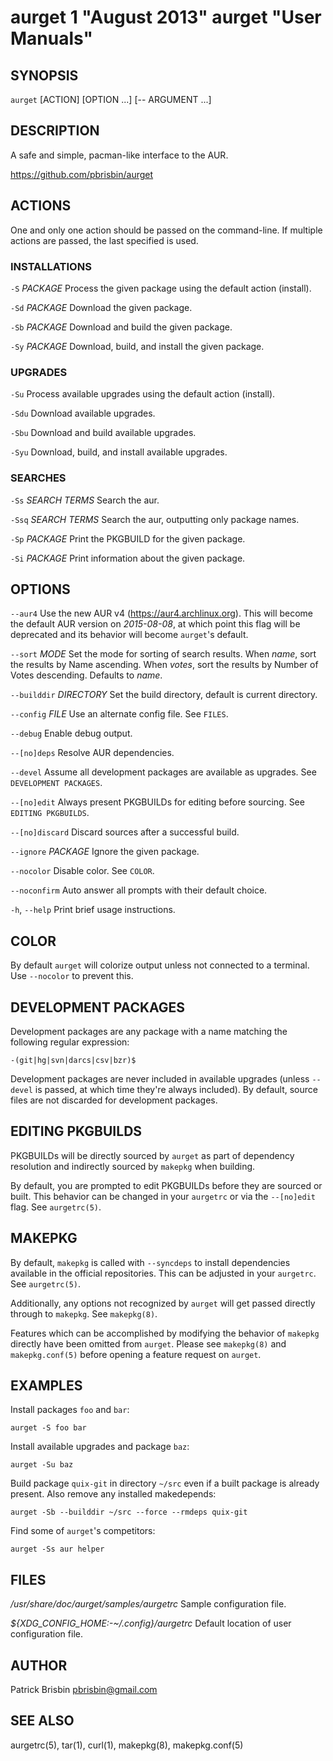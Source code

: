 # aurget 1 "August 2013" aurget "User Manuals"

## SYNOPSIS

`aurget` [ACTION] [OPTION ...] [-- ARGUMENT ...]

## DESCRIPTION

A safe and simple, pacman-like interface to the AUR.

https://github.com/pbrisbin/aurget

## ACTIONS

One and only one action should be passed on the command-line. If 
multiple actions are passed, the last specified is used.

### INSTALLATIONS

`-S` *PACKAGE*
  Process the given package using the default action (install).

`-Sd` *PACKAGE*
  Download the given package.

`-Sb` *PACKAGE*
  Download and build the given package.

`-Sy` *PACKAGE*
  Download, build, and install the given package.

### UPGRADES

`-Su`
  Process available upgrades using the default action (install).

`-Sdu`
  Download available upgrades.

`-Sbu`
  Download and build available upgrades.

`-Syu`
  Download, build, and install available upgrades.

### SEARCHES

`-Ss` *SEARCH TERMS*
  Search the aur.

`-Ssq` *SEARCH TERMS*
  Search the aur, outputting only package names.

`-Sp` *PACKAGE*
  Print the PKGBUILD for the given package.

`-Si` *PACKAGE*
  Print information about the given package.

## OPTIONS

`--aur4`
  Use the new AUR v4 (https://aur4.archlinux.org). This will become the default
  AUR version on *2015-08-08*, at which point this flag will be deprecated and
  its behavior will become `aurget`'s default.

`--sort` *MODE*
  Set the mode for sorting of search results. When *name*, sort the 
  results by Name ascending. When *votes*, sort the results by Number of 
  Votes descending. Defaults to *name*.

`--builddir` *DIRECTORY*
  Set the build directory, default is current directory.

`--config` *FILE*
  Use an alternate config file. See `FILES`.

`--debug`
  Enable debug output.

`--[no]deps`
  Resolve AUR dependencies.

`--devel`
  Assume all development packages are available as upgrades. See `DEVELOPMENT PACKAGES`.

`--[no]edit`
  Always present PKGBUILDs for editing before sourcing. See `EDITING PKGBUILDS`.

`--[no]discard`
  Discard sources after a successful build.

`--ignore` *PACKAGE*
  Ignore the given package.

`--nocolor`
  Disable color. See `COLOR`.

`--noconfirm`
  Auto answer all prompts with their default choice.

`-h`, `--help`
  Print brief usage instructions.

## COLOR

By default `aurget` will colorize output unless not connected to a 
terminal. Use `--nocolor` to prevent this.

## DEVELOPMENT PACKAGES

Development packages are any package with a name matching the following 
regular expression:

  `-(git|hg|svn|darcs|csv|bzr)$`

Development packages are never included in available upgrades (unless 
`--devel` is passed, at which time they're always included). By default, 
source files are not discarded for development packages.

## EDITING PKGBUILDS

PKGBUILDs will be directly sourced by `aurget` as part of dependency 
resolution and indirectly sourced by `makepkg` when building.

By default, you are prompted to edit PKGBUILDs before they are sourced 
or built. This behavior can be changed in your `aurgetrc` or via the 
`--[no]edit` flag. See `aurgetrc(5)`.

## MAKEPKG

By default, `makepkg` is called with `--syncdeps` to install 
dependencies available in the official repositories. This can be 
adjusted in your `aurgetrc`. See `aurgetrc(5)`.

Additionally, any options not recognized by `aurget` will get passed 
directly through to `makepkg`. See `makepkg(8)`.

Features which can be accomplished by modifying the behavior of 
`makepkg` directly have been omitted from `aurget`. Please see 
`makepkg(8)` and `makepkg.conf(5)` before opening a feature request on 
`aurget`.

## EXAMPLES

Install packages `foo` and `bar`:

  `aurget -S foo bar`

Install available upgrades and package `baz`:

  `aurget -Su baz`

Build package `quix-git` in directory `~/src` even if a built package is 
already present. Also remove any installed makedepends:

  `aurget -Sb --builddir ~/src --force --rmdeps quix-git`

Find some of `aurget`'s competitors:

  `aurget -Ss aur helper`

## FILES

*/usr/share/doc/aurget/samples/aurgetrc*
  Sample configuration file.

*${XDG_CONFIG_HOME:-~/.config}/aurgetrc*
  Default location of user configuration file.

## AUTHOR

Patrick Brisbin <pbrisbin@gmail.com>

## SEE ALSO

aurgetrc(5), tar(1), curl(1), makepkg(8), makepkg.conf(5)
